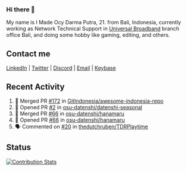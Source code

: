 ### Hi there 👋

My name is I Made Ocy Darma Putra, 21. from Bali, Indonesia, currently working as Network Technical Support in [Universal Broadband](https://universal.net.id) branch office Bali, and doing some hobby like gaming, editing, and others.

## Contact me

[LinkedIn](https://linkedin.com/in/troke) | [Twitter](https://twitter.com/darma_ochi) | [Discord](https://link.troke.id/discord) | <a href="mailto:ochi@troke.id">Email</a> | [Keybase](https://keybase.io/troke)

## Recent Activity

<!--START_SECTION:activity-->
1. 🎉 Merged PR [#172](https://github.com/GitIndonesia/awesome-indonesia-repo/pull/172) in [GitIndonesia/awesome-indonesia-repo](https://github.com/GitIndonesia/awesome-indonesia-repo)
2. 💪 Opened PR [#2](https://github.com/osu-datenshi/datenshi-seasonal/pull/2) in [osu-datenshi/datenshi-seasonal](https://github.com/osu-datenshi/datenshi-seasonal)
3. 🎉 Merged PR [#66](https://github.com/osu-datenshi/hanamaru/pull/66) in [osu-datenshi/hanamaru](https://github.com/osu-datenshi/hanamaru)
4. 💪 Opened PR [#66](https://github.com/osu-datenshi/hanamaru/pull/66) in [osu-datenshi/hanamaru](https://github.com/osu-datenshi/hanamaru)
5. 🗣 Commented on [#20](https://github.com/thedutchruben/TDRPlaytime/issues/20) in [thedutchruben/TDRPlaytime](https://github.com/thedutchruben/TDRPlaytime)
<!--END_SECTION:activity-->

## Status

[![Contribution Stats](https://github-contribution-stats.vercel.app/api/?username=troke12)](https://github.com/LordDashMe/github-contribution-stats/)
